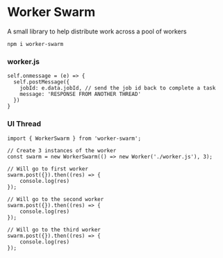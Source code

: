 # Worker Swarm

A small library to help distribute work across a pool of workers

```
npm i worker-swarm
```

### worker.js

```TS
self.onmessage = (e) => {
  self.postMessage({
    jobId: e.data.jobId, // send the job id back to complete a task
    message: 'RESPONSE FROM ANOTHER THREAD'
  })
}
```

### UI Thread

```TS
import { WorkerSwarm } from 'worker-swarm';

// Create 3 instances of the worker
const swarm = new WorkerSwarm(() => new Worker('./worker.js'), 3);

// Will go to first worker
swarm.post({}).then((res) => {
    console.log(res)
});

// Will go to the second worker
swarm.post({}).then((res) => {
    console.log(res)
});

// Will go to the third worker
swarm.post({}).then((res) => {
    console.log(res)
});
```
